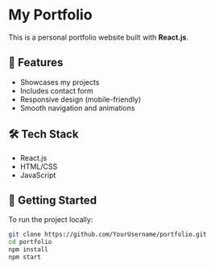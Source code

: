 # My Portfolio

This is a personal portfolio website built with **React.js**.

## 🚀 Features

- Showcases my projects
- Includes contact form
- Responsive design (mobile-friendly)
- Smooth navigation and animations

## 🛠️ Tech Stack

- React.js
- HTML/CSS
- JavaScript

## 🔧 Getting Started

To run the project locally:

```bash
git clone https://github.com/YourUsername/portfolio.git
cd portfolio
npm install
npm start
